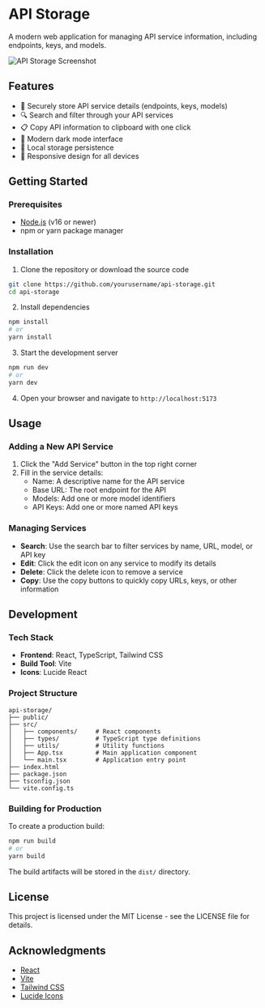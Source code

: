 # API Storage

A modern web application for managing API service information, including endpoints, keys, and models.

![API Storage Screenshot](https://via.placeholder.com/800x450.png?text=API+Storage+Screenshot)

## Features

- 🔐 Securely store API service details (endpoints, keys, models)
- 🔍 Search and filter through your API services
- 📋 Copy API information to clipboard with one click
- 🌙 Modern dark mode interface
- 💾 Local storage persistence
- 📱 Responsive design for all devices

## Getting Started

### Prerequisites

- [Node.js](https://nodejs.org/) (v16 or newer)
- npm or yarn package manager

### Installation

1. Clone the repository or download the source code

```bash
git clone https://github.com/yourusername/api-storage.git
cd api-storage
```

2. Install dependencies

```bash
npm install
# or
yarn install
```

3. Start the development server

```bash
npm run dev
# or
yarn dev
```

4. Open your browser and navigate to `http://localhost:5173`

## Usage

### Adding a New API Service

1. Click the "Add Service" button in the top right corner
2. Fill in the service details:
   - Name: A descriptive name for the API service
   - Base URL: The root endpoint for the API
   - Models: Add one or more model identifiers
   - API Keys: Add one or more named API keys

### Managing Services

- **Search**: Use the search bar to filter services by name, URL, model, or API key
- **Edit**: Click the edit icon on any service to modify its details
- **Delete**: Click the delete icon to remove a service
- **Copy**: Use the copy buttons to quickly copy URLs, keys, or other information

## Development

### Tech Stack

- **Frontend**: React, TypeScript, Tailwind CSS
- **Build Tool**: Vite
- **Icons**: Lucide React

### Project Structure

```
api-storage/
├── public/
├── src/
│   ├── components/     # React components
│   ├── types/          # TypeScript type definitions
│   ├── utils/          # Utility functions
│   ├── App.tsx         # Main application component
│   └── main.tsx        # Application entry point
├── index.html
├── package.json
├── tsconfig.json
└── vite.config.ts
```

### Building for Production

To create a production build:

```bash
npm run build
# or
yarn build
```

The build artifacts will be stored in the `dist/` directory.

## License

This project is licensed under the MIT License - see the LICENSE file for details.

## Acknowledgments

- [React](https://reactjs.org/)
- [Vite](https://vitejs.dev/)
- [Tailwind CSS](https://tailwindcss.com/)
- [Lucide Icons](https://lucide.dev/)
